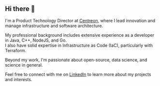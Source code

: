 ## Hi there 👋
I'm a Product Technology Director at [Centreon](https://www.centreon.com/), where I lead innovation and manage infrastructure and software architecture.

My professional background includes extensive experience as a developer in Java, C++, NodeJS, and Go.  
I also have solid expertise in Infrastructure as Code (IaC), particularly with Terraform.

Beyond my work, I'm passionate about open-source, data science, and science in general.

Feel free to connect with me on [LinkedIn](https://www.linkedin.com/in/thomasarnaud/) to learn more about my projects and interests.
